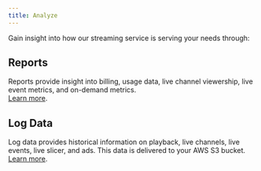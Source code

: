 ```yaml
---
title: Analyze
---
```

Gain insight into how our streaming service is serving your needs through:

## Reports

Reports provide insight into billing, usage data, live channel viewership, live event metrics, and on-demand metrics.<br /> [Learn more](/uplynk/analyze/reports).

## Log Data

Log data provides historical information on playback, live channels, live events, live slicer, and ads. This data is delivered to your AWS S3 bucket.<br /> [Learn more](/uplynk/analyze/log_file_delivery).

